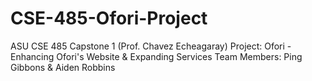 # CSE-485-Ofori-Project
ASU CSE 485 Capstone 1 (Prof. Chavez Echeagaray)
Project: Ofori - Enhancing Ofori's Website & Expanding Services
Team Members: Ping Gibbons & Aiden Robbins
